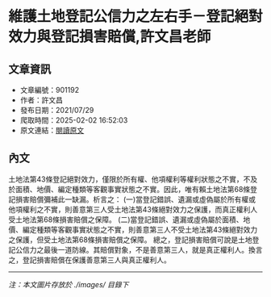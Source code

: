 # 維護土地登記公信力之左右手－登記絕對效力與登記損害賠償,許文昌老師

## 文章資訊
- 文章編號：901192
- 作者：許文昌
- 發布日期：2021/07/29
- 爬取時間：2025-02-02 16:52:03
- 原文連結：[閱讀原文](https://real-estate.get.com.tw/Columns/detail.aspx?no=901192)

## 內文
土地法第43條登記絕對效力，僅限於所有權、他項權利等權利狀態之不實，不及於面積、地價、編定種類等客觀事實狀態之不實。因此，唯有賴土地法第68條登記損害賠償彌補此一缺漏。析言之：
(一)當登記錯誤、遺漏或虛偽屬於所有權或他項權利之不實，則善意第三人受土地法第43條絕對效力之保護，而真正權利人受土地法第68條損害賠償之保障。
(二)當登記錯誤、遺漏或虛偽屬於面積、地價、編定種類等客觀事實狀態之不實，則善意第三人不受土地法第43條絕對效力之保護，但受土地法第68條損害賠償之保障。
總之，登記損害賠償可說是土地登記公信力之最後一道防線。其賠償對象，不是善意第三人，就是真正權利人。換言之，登記損害賠償在保護善意第三人與真正權利人。

---
*注：本文圖片存放於 ./images/ 目錄下*
